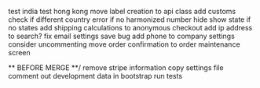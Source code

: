 test india
test hong kong
move label creation to api class
add customs check if different country
error if no harmonized number
hide show state if no states
add shipping calculations to anonymous checkout
add ip address to search?
fix email settings save bug
add phone to company settings
consider uncommenting
move order confirmation to order maintenance screen


** BEFORE MERGE **/
remove stripe information
copy settings file
comment out development data in bootstrap
run tests